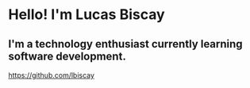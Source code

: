 # Hello! I'm Lucas Biscay
## I'm a technology enthusiast currently learning software development.
https://github.com/lbiscay